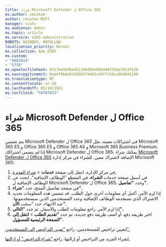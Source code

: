 ```yaml
---
title: شراء Microsoft Defender ل Office 365
ms.author: cmcatee
author: cmcatee-MSFT
manager: scotv
ms.audience: Admin
ms.topic: article
ms.service: o365-administration
ROBOTS: NOINDEX, NOFOLLOW
localization_priority: Normal
ms.collection: Adm_O365
ms.custom:
- "9003019"
- "5758"
ms.openlocfilehash: 6317ba5b9ba4513d6d92e06b449778aa7614fe28
ms.sourcegitcommit: 0eb4f9bde53395b5fd4b5cd4ffc56ca96db91298
ms.translationtype: MT
ms.contentlocale: ar-SA
ms.lasthandoff: 03/10/2021
ms.locfileid: "50707833"
---
```

# <a name="purchase-microsoft-defender-for-office-365"></a>شراء Microsoft Defender ل Office 365

يتم تضمين Microsoft Defender ل Office 365 في اشتراكات معينة، مثل Microsoft 365 E5 و Office 365 E5 و Office 365 A5 و Microsoft 365 Business Premium. إذا لم يتضمن اشتراكك Microsoft Defender ل Office 365، يمكنك شراء [Microsoft Defender ل Office 365](https://docs.microsoft.com/microsoft-365/security/office-365-security/office-365-atp) الإضافة لاشتراك معين. للشراء في مركز إدارة Microsoft 365:

1. في مركز الإدارة، انتقل إلى صفحة **خدمات**  >  [شراء الفوترة.](https://go.microsoft.com/fwlink/p/?linkid=868433)
2. في أسفل صفحة خدمات **الشراء،**  في المقطع "الوظائف الإضافية"، ابحث عن الوظائف الإضافية ل Microsoft Defender ل Office 365، وحدد **"تفاصيل".**
3. في صفحة تفاصيل المنتج، حدد **"شراء".**
4. إذا لزم الأمر، أكمل أي معلومات أخرى حول الطلب. قد تتضمن هذه المعلومات تحديد الاشتراك الذي تستخدمه الوظائف الإضافية وعدد المستخدمين الذين سيستخدمونها. عند الانتهاء، حدد "سحب **الآن".**
5. إذا لزم الأمر، راجع معلومات الطلب والأسعار، ثم حدد **"التالي".**
6. اختر طريقة دفع، أو أضف طريقة دفع جديدة، ثم حدد **"تقديم الطلب**  >  **انتقل إلى الصفحة الرئيسية للمسؤول".**

لتعيين تراخيص للمستخدمين، راجع ["تعيين التراخيص إلى المستخدمين".](https://docs.microsoft.com/microsoft-365/admin/manage/assign-licenses-to-users?view=o365-worldwide)

لشراء المزيد من التراخيص أو إزالتها، راجع ["شراء التراخيص" أو إزالتها.](https://docs.microsoft.com/microsoft-365/commerce/licenses/buy-licenses#buy-or-remove-licenses-for-your-business-subscription)